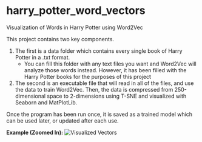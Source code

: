 # harry_potter_word_vectors
Visualization of Words in Harry Potter using Word2Vec

This project contains two key components. 

1. The first is a data folder which contains every single book of Harry Potter in a .txt format.
    * You can fill this folder with any text files you want and Word2Vec will analyze those words instead. However, it has been filled with the Harry Potter books for the purposes of this project
2. The second is an executable file that will read in all of the files, and use the data to train Word2Vec. Then, the data is compressed from 250-dimensional space to 2-dimensions using T-SNE and visualized with Seaborn and MatPlotLib.

Once the program has been run once, it is saved as a trained model which can be used later, or updated after each use.

**Example (Zoomed In):**
![Visualized Vectors](https://github.com/gkeglevich/harry_potter_word_vectors/blob/master/Screenshots/Figure%201.png "Example")
